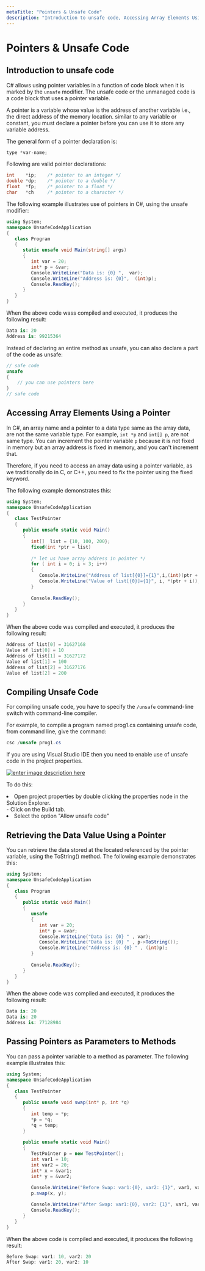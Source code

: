```yaml
---
metaTitle: "Pointers & Unsafe Code"
description: "Introduction to unsafe code, Accessing Array Elements Using a Pointer, Compiling Unsafe Code, Retrieving the Data Value Using a Pointer, Passing Pointers as Parameters to Methods"
---
```


# Pointers & Unsafe Code



## Introduction to unsafe code


C# allows using pointer variables in a function of code block when it is marked by the `unsafe` modifier. The unsafe code or the unmanaged code is a code block that uses a pointer variable.

A pointer is a variable whose value is the address of another variable i.e., the direct address of the memory location. similar to any variable or constant, you must declare a pointer before you can use it to store any variable address.

The general form of a pointer declaration is:

```cs
type *var-name;

```

Following are valid pointer declarations:

```cs
int    *ip;    /* pointer to an integer */
double *dp;    /* pointer to a double */
float  *fp;    /* pointer to a float */
char   *ch     /* pointer to a character */

```

The following example illustrates use of pointers in C#, using the unsafe modifier:

```cs
using System;
namespace UnsafeCodeApplication
{
   class Program
   {
      static unsafe void Main(string[] args)
      {
         int var = 20;
         int* p = &var;
         Console.WriteLine("Data is: {0} ",  var);
         Console.WriteLine("Address is: {0}",  (int)p);
         Console.ReadKey();
      }
   }
}

```

When the above code wass compiled and executed, it produces the following result:

```cs
Data is: 20
Address is: 99215364

```

Instead of declaring an entire method as unsafe, you can also declare a part of the code as unsafe:

```cs
// safe code
unsafe
{
    // you can use pointers here
}
// safe code

```



## Accessing Array Elements Using a Pointer


In C#, an array name and a pointer to a data type same as the array data, are not the same variable type. For example, `int *p` and `int[] p`, are not same type. You can increment the pointer variable `p` because it is not fixed in memory but an array address is fixed in memory, and you can't increment that.

Therefore, if you need to access an array data using a pointer variable, as we traditionally do in C, or C++, you need to fix the pointer using the fixed keyword.

The following example demonstrates this:

```cs
using System;
namespace UnsafeCodeApplication
{
   class TestPointer
   {
      public unsafe static void Main()
      {
         int[]  list = {10, 100, 200};
         fixed(int *ptr = list)
         
         /* let us have array address in pointer */
         for ( int i = 0; i < 3; i++)
         {
            Console.WriteLine("Address of list[{0}]={1}",i,(int)(ptr + i));
            Console.WriteLine("Value of list[{0}]={1}", i, *(ptr + i));
         }
         
         Console.ReadKey();
      }
   }
}

```

When the above code was compiled and executed, it produces the following result:

```cs
Address of list[0] = 31627168
Value of list[0] = 10
Address of list[1] = 31627172
Value of list[1] = 100
Address of list[2] = 31627176
Value of list[2] = 200

```



## Compiling Unsafe Code


For compiling unsafe code, you have to specify the `/unsafe` command-line switch with command-line compiler.

For example, to compile a program named prog1.cs containing unsafe code, from command line, give the command:

```cs
csc /unsafe prog1.cs

```

If you are using Visual Studio IDE then you need to enable use of unsafe code in the project properties.

[<img src="https://i.stack.imgur.com/2aPFY.png" alt="enter image description here" />](https://i.stack.imgur.com/2aPFY.png)

To do this:

<li>Open project properties by double clicking the properties node in the
Solution Explorer.</li>
- Click on the Build tab.
<li>Select the option "Allow
unsafe code"</li>



## Retrieving the Data Value Using a Pointer


You can retrieve the data stored at the located referenced by the pointer variable, using the ToString() method. The following example demonstrates this:

```cs
using System;
namespace UnsafeCodeApplication
{
   class Program
   {
      public static void Main()
      {
         unsafe
         {
            int var = 20;
            int* p = &var;
            Console.WriteLine("Data is: {0} " , var);
            Console.WriteLine("Data is: {0} " , p->ToString());
            Console.WriteLine("Address is: {0} " , (int)p);
         }
         
         Console.ReadKey();
      }
   }
}

```

When the above code was compiled and executed, it produces the following result:

```cs
Data is: 20
Data is: 20
Address is: 77128984

```



## Passing Pointers as Parameters to Methods


You can pass a pointer variable to a method as parameter. The following example illustrates this:

```cs
using System;
namespace UnsafeCodeApplication
{
   class TestPointer
   {
      public unsafe void swap(int* p, int *q)
      {
         int temp = *p;
         *p = *q;
         *q = temp;
      }
      
      public unsafe static void Main()
      {
         TestPointer p = new TestPointer();
         int var1 = 10;
         int var2 = 20;
         int* x = &var1;
         int* y = &var2;
         
         Console.WriteLine("Before Swap: var1:{0}, var2: {1}", var1, var2);
         p.swap(x, y);

         Console.WriteLine("After Swap: var1:{0}, var2: {1}", var1, var2);
         Console.ReadKey();
      }
   }
}

```

When the above code is compiled and executed, it produces the following result:

```cs
Before Swap: var1: 10, var2: 20
After Swap: var1: 20, var2: 10

```

